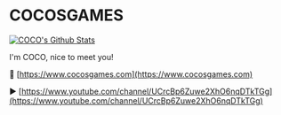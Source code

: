 # COCOSGAMES

[![COCO's Github Stats](https://github-readme-stats.vercel.app/api?username=cocosgames&count_private=true&show_icons=true&theme=dark)](https://github.com/CocosGames/#choose-pinned-repositories)

I'm COCO, nice to meet you!


🔗 [https://www.cocosgames.com](https://www.cocosgames.com)

▶ [https://www.youtube.com/channel/UCrcBp6Zuwe2XhO6nqDTkTGg](https://www.youtube.com/channel/UCrcBp6Zuwe2XhO6nqDTkTGg)
